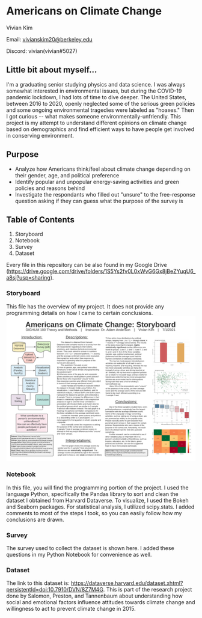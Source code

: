 # Americans on Climate Change

Vivian Kim 

Email: vivianskim20@berkeley.edu

Discord: vivian(vivian#5027)

## Little bit about myself...
I'm a graduating senior studying physics and data science. I was always somewhat interested in environmental issues, but during the COVID-19 pandemic lockdown, I had lots of time to dive deeper. The United States, between 2016 to 2020, openly neglected some of the serious green policies and some ongoing environmental tragedies were labeled as "hoaxes." Then I got curious -- what makes someone environmentally-unfriendly. This project is my attempt to understand different opinions on climate change based on demographics and find efficient ways to have people get involved in conserving environment.

## Purpose
- Analyze how Americans think/feel about climate change depending on their gender, age, and political preference
- Identify popular and unpopular energy-saving activities and green policies and reasons behind
- Investigate the respondants who filled out "unsure" to the free-response question asking if they can guess what the purpose of the survey is

## Table of Contents
1. Storyboard
2. Notebook
3. Survey
4. Dataset

Every file in this repository can be also found in my Google Drive (https://drive.google.com/drive/folders/1S5Ys2fv0L0xWvG6Gx8jBeZYuqU6_a8sj?usp=sharing).

### Storyboard
This file has the overview of my project. It does not provide any programming details on how I came to certain conclusions.
![alt text](https://github.com/vivianskim20/climate-change/blob/main/storyboard.png)

### Notebook
In this file, you will find the programming portion of the project. I used the language Python, specifically the Pandas library to sort and clean the dataset I obtained from Harvard Dataverse. To visualize, I used the Bokeh and Seaborn packages. For statistical analysis, I utilized scipy.stats. I added comments to most of the steps I took, so you can easily follow how my conclusions are drawn.

### Survey
The survey used to collect the dataset is shown here. I added these questions in my Python Notebook for convenience as well.

### Dataset
The link to this dataset is: https://dataverse.harvard.edu/dataset.xhtml?persistentId=doi:10.7910/DVN/8Z7M4G. This is part of the research project done by Salomon, Preston, and Tannenbaum about understanding how social and emotional factors influence attitudes towards climate change and willingness to act to prevent climate change in 2015.


